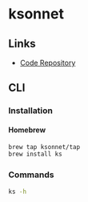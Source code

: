 # ksonnet

## Links

- [Code Repository](https://github.com/ksonnet/ksonnet)

## CLI

### Installation

#### Homebrew

```sh
brew tap ksonnet/tap
brew install ks
```

### Commands

```sh
ks -h
```

<!-- ### Usage

```sh
#
ks
``` -->
